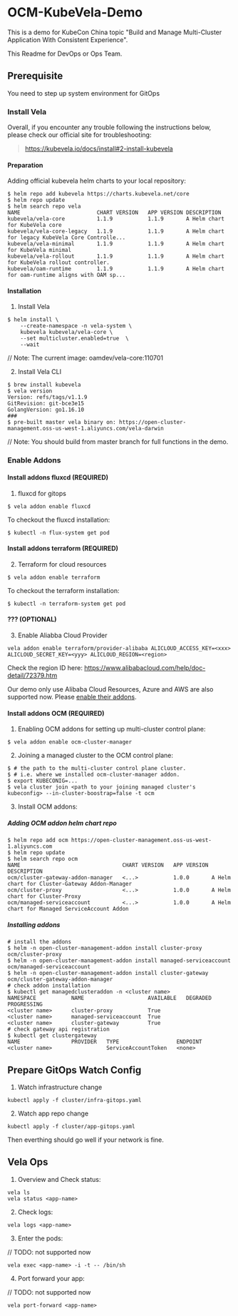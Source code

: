 # OCM-KubeVela-Demo

This is a demo for KubeCon China topic "Build and Manage Multi-Cluster Application With Consistent Experience".

This Readme for DevOps or Ops Team.

## Prerequisite

You need to step up system environment for GitOps

### Install Vela

Overall, if you encounter any trouble following the instructions below, please 
check our official site for troubleshooting:

> https://kubevela.io/docs/install#2-install-kubevela


#### Preparation

Adding official kubevela helm charts to your local repository:

```shell
$ helm repo add kubevela https://charts.kubevela.net/core
$ helm repo update
$ helm search repo vela
NAME                     	CHART VERSION	APP VERSION	DESCRIPTION                                       
kubevela/vela-core       	1.1.9        	1.1.9      	A Helm chart for KubeVela core                    
kubevela/vela-core-legacy	1.1.9        	1.1.9      	A Helm chart for legacy KubeVela Core Controlle...
kubevela/vela-minimal    	1.1.9        	1.1.9      	A Helm chart for KubeVela minimal                 
kubevela/vela-rollout    	1.1.9        	1.1.9      	A Helm chart for KubeVela rollout controller.     
kubevela/oam-runtime     	1.1.9        	1.1.9      	A Helm chart for oam-runtime aligns with OAM sp...
```

#### Installation

1. Install Vela

```shell
$ helm install \
    --create-namespace -n vela-system \
    kubevela kubevela/vela-core \
    --set multicluster.enabled=true  \
    --wait
```

// Note: The current image: oamdev/vela-core:110701

2. Install Vela CLI

```shell
$ brew install kubevela
$ vela version
Version: refs/tags/v1.1.9
GitRevision: git-bce3e15
GolangVersion: go1.16.10
### 
$ pre-built master vela binary on: https://open-cluster-management.oss-us-west-1.aliyuncs.com/vela-darwin
```

// Note: You should build from master branch for full functions in the demo.


### Enable Addons

#### Install addons fluxcd (REQUIRED)

1. fluxcd for gitops

```shell
$ vela addon enable fluxcd
```

To checkout the fluxcd installation:

```shell
$ kubectl -n flux-system get pod
```

#### Install addons terraform (REQUIRED)

2. Terraform for cloud resources

```shell
$ vela addon enable terraform
```

To checkout the terraform installation:

```shell
$ kubectl -n terraform-system get pod
```

#### ??? (OPTIONAL)

3. Enable Aliabba Cloud Provider

```shell
vela addon enable terraform/provider-alibaba ALICLOUD_ACCESS_KEY=<xxx> ALICLOUD_SECRET_KEY=<yyy> ALICLOUD_REGION=<region>
```

Check the region ID here: https://www.alibabacloud.com/help/doc-detail/72379.htm

Our demo only use Alibaba Cloud Resources, Azure and AWS are also supported now.
Please [enable their addons](https://kubevela.io/docs/install#4-optional-enable-addons).


#### Install addons OCM (REQUIRED)

1. Enabling OCM addons for setting up multi-cluster control plane:

```shell
$ vela addon enable ocm-cluster-manager
```

2. Joining a managed cluster to the OCM control plane:

```shell
$ # the path to the multi-cluster control plane cluster.
$ # i.e. where we installed ocm-cluster-manager addon.
$ export KUBECONIG=...
$ vela cluster join <path to your joining managed cluster's kubeconfig> --in-cluster-boostrap=false -t ocm
```

3. Install OCM addons:

##### Adding OCM addon helm chart repo

```shell
$ helm repo add ocm https://open-cluster-management.oss-us-west-1.aliyuncs.com
$ helm repo update
$ helm search repo ocm
NAME                             	CHART VERSION	APP VERSION	DESCRIPTION                                   
ocm/cluster-gateway-addon-manager	<...>        	1.0.0      	A Helm chart for Cluster-Gateway Addon-Manager
ocm/cluster-proxy                	<...>       	1.0.0      	A Helm chart for Cluster-Proxy                
ocm/managed-serviceaccount       	<...>       	1.0.0      	A Helm chart for Managed ServiceAccount Addon 
```

##### Installing addons

```shell
# install the addons
$ helm -n open-cluster-management-addon install cluster-proxy ocm/cluster-proxy 
$ helm -n open-cluster-management-addon install managed-serviceaccount ocm/managed-serviceaccount
$ helm -n open-cluster-management-addon install cluster-gateway ocm/cluster-gateway-addon-manager
# check addon installation
$ kubectl get managedclusteraddon -n <cluster name> 
NAMESPACE           NAME                    AVAILABLE   DEGRADED   PROGRESSING
<cluster name>      cluster-proxy           True     
<cluster name>      managed-serviceaccount  True     
<cluster name>      cluster-gateway         True  
# check gateway api registration
$ kubectl get clustergateway
NAME                PROVIDER   TYPE                  ENDPOINT
<cluster name>                 ServiceAccountToken   <none>
```


## Prepare GitOps Watch Config

1. Watch infrastructure change

```shell
kubectl apply -f cluster/infra-gitops.yaml
```

2. Watch app repo change

```shell
kubectl apply -f cluster/app-gitops.yaml
```

Then everthing should go well if your network is fine.


## Vela Ops

1. Overview and Check status:

```shell
vela ls
vela status <app-name>
```

2. Check logs:

```shell
vela logs <app-name>
```

3. Enter the pods:

// TODO: not supported now

```shell
vela exec <app-name> -i -t -- /bin/sh
```

4. Port forward your app:

// TODO: not supported now

```shell
vela port-forward <app-name>
```
